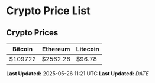 # Crypto Price List

## Crypto Prices
| Bitcoin | Ethereum | Litecoin |
| ------- | -------- | -------- |
| $109722 | $2562.26 | $96.78 |
**Last Updated:** 2025-05-26 11:21 UTC
**Last Updated:** $DATE$
